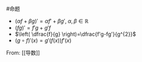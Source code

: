 #命题 

- $(\alpha f+\beta g)'=\alpha f'+\beta g', \; \alpha,\beta \in \mathbb{R}$
- $(fg)'=f'g+g'f$
- $\left( \dfrac{f}{g} \right)=\dfrac{f'g-fg'}{g^{2}}$
- $(g\circ f)'(x)=g'(f(x))f'(x)$

From: [[导数]]
